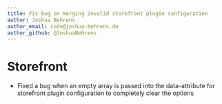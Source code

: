 ```yaml
---
title: Fix bug on merging invalid storefront plugin configuration
author: Joshua Behrens
author_email: code@joshua-behrens.de
author_github: @JoshuaBehrens
---
```

# Storefront
* Fixed a bug when an empty array is passed into the data-attribute for storefront plugin configuration to completely clear the options 
